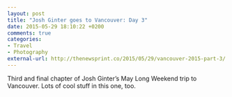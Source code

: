 ```yaml
---
layout: post
title: "Josh Ginter goes to Vancouver: Day 3"
date: 2015-05-29 18:10:22 +0200
comments: true
categories: 
- Travel
- Photography
external-url: http://thenewsprint.co/2015/05/29/vancouver-2015-part-3/
---
```


Third and final chapter of Josh Ginter’s May Long Weekend trip to Vancouver. Lots of cool stuff in this one, too.